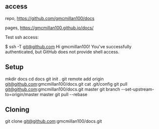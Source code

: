 access
-----
repo, https://github.com/gmcmillan100/docs

pages, https://gmcmillan100.github.io/docs/

Test ssh access:

$ ssh -T git@github.com
Hi gmcmillan100! You've successfully authenticated, but GitHub does not provide shell access.



Setup
------

mkdir docs
cd docs
git init .
git remote add origin git@github.com:gmcmillan100/docs.git
cat .git/config
git pull git@github.com:gmcmillan100/docs.git master
git branch --set-upstream-to=origin/master master
git pull --rebase



Cloning
-------

git clone git@github.com:gmcmillan100/docs.git